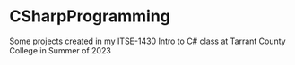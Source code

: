 # CSharpProgramming
Some projects created in my ITSE-1430 Intro to C# class at Tarrant County College in Summer of 2023
